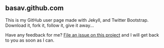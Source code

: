 ## basav.github.com

This is my GitHub user page made with Jekyll, and Twitter Bootstrap.  Download it, fork it, follow it, give it away...

Have any feedback for me? [File an issue on this
project](https://github.com/basav/Feedback/issues/new) and I will get back to you as soon as I can.